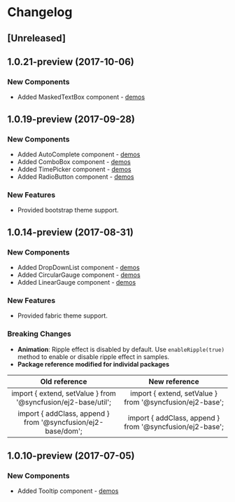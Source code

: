 # Changelog

## [Unreleased]

## 1.0.21-preview (2017-10-06)

### New Components

- Added MaskedTextBox component - [demos](http://ej2.syncfusion.com/demos/#/material/maskedtextbox/default.html)

## 1.0.19-preview (2017-09-28)

### New Components

- Added AutoComplete component - [demos](http://ej2.syncfusion.com/demos/#/material/autocomplete/default.html)
- Added ComboBox component - [demos](http://ej2.syncfusion.com/demos/#/material/combobox/default.html)
- Added TimePicker component - [demos](http://ej2.syncfusion.com/demos/#/material/timepicker/default.html)
- Added RadioButton component - [demos](http://ej2.syncfusion.com/demos/#/material/button/radio-button.html)

### New Features

- Provided bootstrap theme support.

## 1.0.14-preview (2017-08-31)

### New Components

- Added DropDownList component - [demos](http://ej2.syncfusion.com/demos/#/material/dropdownlist/default.html)
- Added CircularGauge component - [demos](http://ej2.syncfusion.com/demos/#/material/circulargauge/default.html)
- Added LinearGauge component - [demos](http://ej2.syncfusion.com/demos/#/material/lineargauge/default.html)

### New Features

- Provided fabric theme support.

### Breaking Changes

- **Animation**: Ripple effect is disabled by default. Use `enableRipple(true)` method to enable or disable ripple effect in samples.
- **Package reference modified for individal packages**

| **Old reference**                                           | **New reference**                                            |
|:---------------------------------------------------------------:|:----------------------------------------------------------:|
| import { extend, setValue } from '@syncfusion/ej2-base/util'; | import { extend, setValue } from '@syncfusion/ej2-base'; |
| import { addClass, append } from '@syncfusion/ej2-base/dom';  | import { addClass, append } from '@syncfusion/ej2-base'; |

## 1.0.10-preview (2017-07-05)

### New Components

- Added Tooltip component - [demos](http://ej2.syncfusion.com/demos/#/material/tooltip/default.html)